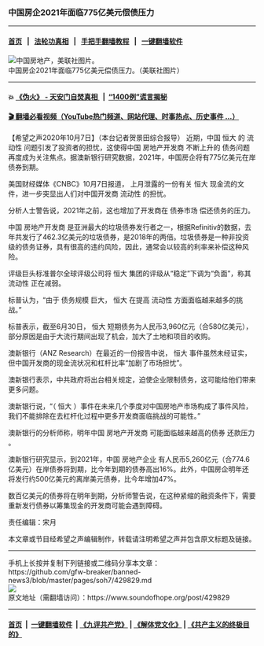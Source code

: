 ### 中国房企2021年面临775亿美元偿债压力
------------------------

#### [首页](https://github.com/gfw-breaker/banned-news3/blob/master/README.md) &nbsp;&nbsp;|&nbsp;&nbsp; [法轮功真相](https://github.com/begood0513/basic/blob/master/README.md)  &nbsp;&nbsp;|&nbsp;&nbsp; [手把手翻墙教程](https://github.com/gfw-breaker/guides/wiki)  &nbsp;&nbsp;|&nbsp;&nbsp; [一键翻墙软件](https://github.com/gfw-breaker/nogfw/blob/master/README.md)  



<div><img alt="中国房地产，美联社图片。" src="https://img.soundofhope.org/2019-12/1576785262009.jpg"/>
<br/><figcaption class="caption">
 中国房企2021年面临775亿美元偿债压力。（美联社图片）
</figcaption></div><hr/>

#### 💥 [《伪火》 - 天安门自焚真相 ](http://158.247.195.190:10000/videos/blog/weihuo.html)&nbsp; |&nbsp; [“1400例”谎言揭秘  ](http://158.247.195.190:10000/videos/blog/jiexi1400.html)

#### [ 🎬  翻墙必看视频（YouTube热门频道、网站代理、时事热点、历史事件 ...）](https://github.com/gfw-breaker/links/blob/master/banned.md)

<div><div class="Content__Wrapper sc-1bvya0-0 grZQxZ">
 <p class="meta-top">
  <span class="meta">
   【希望之声2020年10月7日】（本台记者贺景田综合报导）
  </span>
  近期，中国
  <ok href="/term/1723">
   恒大
  </ok>
  的
  <ok href="/term/211309">
   流动性
  </ok>
  问题引发了投资者的担忧，这使得中国
  <ok href="/term/26427">
   房地产开发商
  </ok>
  不断上升的
  <ok href="/term/78234">
   债务问题
  </ok>
  再度成为关注焦点。据澳新银行研究数据，2021年，中国房企将有775亿美元在岸债券到期。
 </p>
 <p>
  美国财经媒体《CNBC》10月7日报道， 上月泄露的一份有关
  <ok href="/term/1723">
   恒大
  </ok>
  现金流的文件，进一步突显出人们对中国开发商
  <ok href="/term/211309">
   流动性
  </ok>
  的担忧。
 </p>
 <div class="AD_Embed__Wrap-sc-1xslmin-0 igMuqX module desktop">
  <div>
  </div>
 </div>
 <p>
  分析人士警告说，2021年之前，这也增加了开发商在
  <ok href="/term/20463">
   债券市场
  </ok>
  偿还债务的压力。
 </p>
 <p>
  中国
  <ok href="/term/26427">
   房地产开发商
  </ok>
  是亚洲最大的垃圾债券发行者之一，根据Refinitiv的数据，去年共发行了462.3亿美元的垃圾债券，是2018年的两倍。垃圾债券是一种非投资级的债务证券，具有很高的违约风险，因此，通常会以较高的利率来补偿这种风险。
 </p>
 <p>
  评级巨头标准普尔全球评级公司将
  <ok href="/term/1723">
   恒大
  </ok>
  集团的评级从“稳定”下调为“负面”，称其
  <ok href="/term/211309">
   流动性
  </ok>
  正在减弱。
 </p>
 <p>
  标普认为，“由于
  <ok href="/term/109999">
   债务规模
  </ok>
  巨大，
  <ok href="/term/1723">
   恒大
  </ok>
  在提高
  <ok href="/term/211309">
   流动性
  </ok>
  方面面临越来越多的挑战。”
 </p>
 <p>
  标普表示，截至6月30日，
  <ok href="/term/1723">
   恒大
  </ok>
  短期债务为人民币3,960亿元（合580亿美元），部分原因是由于大流行期间出现了机会，加大了土地和项目的收购。
 </p>
 <p>
  澳新银行（ANZ Research）在最近的一份报告中说，
  <ok href="/term/1723">
   恒大
  </ok>
  事件虽然未经证实，但中国开发商的现金流状况和杠杆比率“加剧了市场担忧”。
 </p>
 <p>
  澳新银行表示，中共政府将出台相关规定，迫使企业限制债务，这可能给他们带来更多问题。
 </p>
 <p>
  澳新银行说，“（
  <ok href="/term/1723">
   恒大
  </ok>
  ）事件在未来几个季度对中国房地产市场构成了事件风险，我们不能排除在去杠杆化过程中更多开发商面临挑战的可能性。”
 </p>
 <p>
  澳新银行的分析师称，明年中国
  <ok href="/term/26427">
   房地产开发商
  </ok>
  可能面临越来越高的债券
  <ok href="/term/392545">
   还款压力
  </ok>
  。
 </p>
 <p>
  澳新银行研究显示，到2021年，中国
  <ok href="/term/103114">
   房地产企业
  </ok>
  有人​​民币5,260亿元（合774.6亿美元）在岸债券将到期，比今年到期的债券高出16%。此外，中国房企明年还将发行约500亿美元的离岸美元债券，比今年增加47%。
 </p>
 <p>
  数百亿美元的债券将在明年到期，分析师警告说，在这种紧缩的融资条件下，需要重新发行债券以筹集现金的开发商可能会遇到障碍。
 </p>
 <p class="meta-btm">
  责任编辑：宋月
 </p>
 <p class="meta-btm">
  本文章或节目经希望之声编辑制作，转载请注明希望之声并包含原文标题及链接。
 </p>
</div>
</div>
<hr/>
手机上长按并复制下列链接或二维码分享本文章：<br/>
https://github.com/gfw-breaker/banned-news3/blob/master/pages/soh7/429829.md <br/>
<a href='https://github.com/gfw-breaker/banned-news3/blob/master/pages/soh7/429829.md'><img src='https://github.com/gfw-breaker/banned-news3/blob/master/pages/soh7/429829.md.png'/></a> <br/>
原文地址（需翻墙访问）：https://www.soundofhope.org/post/429829


------------------------
#### [首页](https://github.com/gfw-breaker/banned-news3/blob/master/README.md) &nbsp;|&nbsp; [一键翻墙软件](https://github.com/gfw-breaker/nogfw/blob/master/README.md) &nbsp;| [《九评共产党》](https://github.com/gfw-breaker/9ping.md/blob/master/README.md#九评之一评共产党是什么) | [《解体党文化》](https://github.com/gfw-breaker/jtdwh.md/blob/master/README.md) | [《共产主义的终极目的》](https://github.com/gfw-breaker/gczydzjmd.md/blob/master/README.md)


<img src='http://gfw-breaker.win/banned-news3/pages/soh7/429829.md' width='0px' height='0px'/>